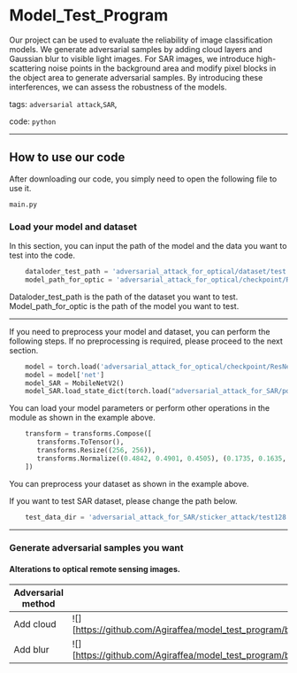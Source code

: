 # Model_Test_Program
   Our project can be used to evaluate the reliability of image classification models. We generate adversarial samples by adding cloud layers and Gaussian blur to visible light images. For SAR images, we introduce high-scattering noise points in the background area and modify pixel blocks in the object area to generate adversarial samples. By introducing these interferences, we can assess the robustness of the models.
 
tags: `adversarial attack`,`SAR`,
 
code: `python`
 
---
## How to use our code

After downloading our code, you simply need to open the following file to use it.

    main.py

### Load your model and dataset

In this section, you can input the path of the model and the data you want to test into the code.
```python
    dataloder_test_path = 'adversarial_attack_for_optical/dataset/test'
    model_path_for_optic = 'adversarial_attack_for_optical/checkpoint/ResNet18.pth'
```
Dataloder_test_path is the path of the dataset you want to test.
Model_path_for_optic is the path of the model you want to test.

---
If you need to preprocess your model and dataset, you can perform the following steps. If no preprocessing is required, please proceed to the next section.
```python
    model = torch.load('adversarial_attack_for_optical/checkpoint/ResNet18.pth')
    model = model['net']
    model_SAR = MobileNetV2()
    model_SAR.load_state_dict(torch.load("adversarial_attack_for_SAR/point_attack/MSTAR_MobileNetV2_0709.model"))
```    
    
You can load your model parameters or perform other operations in the module as shown in the example above.
```python
    transform = transforms.Compose([
       transforms.ToTensor(),
       transforms.Resize((256, 256)),
       transforms.Normalize((0.4842, 0.4901, 0.4505), (0.1735, 0.1635, 0.1555))
    ])
```
You can preprocess your dataset as shown in the example above.

If you want to test SAR dataset, please change the path below.
```python
    test_data_dir = 'adversarial_attack_for_SAR/sticker_attack/test128'
```
---
### Generate adversarial samples you want
#### Alterations to optical remote sensing images.

Adversarial method  | Original image | Altered image
------------- | ------------- | -------------
Add cloud  | ![][https://github.com/Agiraffea/model_test_program/blob/main/result%20example/optical%20result/cloud/golfcourse.12.tif] | ![][https://github.com/Agiraffea/model_test_program/blob/main/result%20example/optical%20result/cloud/img1_true_golfcourse_pred_tenniscourt.png]
Add blur  | ![][https://github.com/Agiraffea/model_test_program/blob/main/result%20example/optical%20result/blur/tenniscourt.11.tif] | ![][https://github.com/Agiraffea/model_test_program/blob/main/result%20example/optical%20result/blur/img1_true_tenniscourt_pred_baseballdiamond.png]



